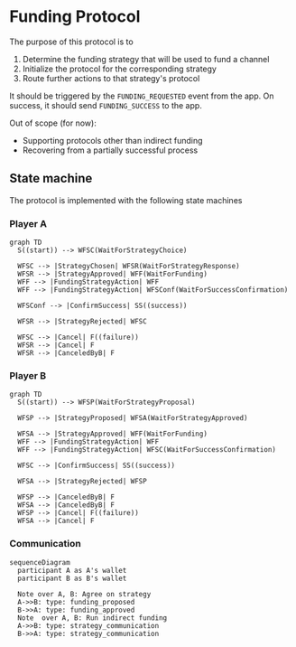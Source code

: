 # Funding Protocol

The purpose of this protocol is to

1. Determine the funding strategy that will be used to fund a channel
2. Initialize the protocol for the corresponding strategy
3. Route further actions to that strategy's protocol

It should be triggered by the `FUNDING_REQUESTED` event from the app.
On success, it should send `FUNDING_SUCCESS` to the app.

Out of scope (for now):

- Supporting protocols other than indirect funding
- Recovering from a partially successful process

## State machine

The protocol is implemented with the following state machines

### Player A

```mermaid
graph TD
  S((start)) --> WFSC(WaitForStrategyChoice)

  WFSC --> |StrategyChosen| WFSR(WaitForStrategyResponse)
  WFSR --> |StrategyApproved| WFF(WaitForFunding)
  WFF --> |FundingStrategyAction| WFF
  WFF --> |FundingStrategyAction| WFSConf(WaitForSuccessConfirmation)

  WFSConf --> |ConfirmSuccess| SS((success))

  WFSR --> |StrategyRejected| WFSC

  WFSC --> |Cancel| F((failure))
  WFSR --> |Cancel| F
  WFSR --> |CanceledByB| F
```

### Player B

```mermaid
graph TD
  S((start)) --> WFSP(WaitForStrategyProposal)

  WFSP --> |StrategyProposed| WFSA(WaitForStrategyApproved)

  WFSA --> |StrategyApproved| WFF(WaitForFunding)
  WFF --> |FundingStrategyAction| WFF
  WFF --> |FundingStrategyAction| WFSC(WaitForSuccessConfirmation)

  WFSC --> |ConfirmSuccess| SS((success))

  WFSA --> |StrategyRejected| WFSP

  WFSP --> |CanceledByB| F
  WFSA --> |CanceledByB| F
  WFSP --> |Cancel| F((failure))
  WFSA --> |Cancel| F
```

### Communication

```mermaid
sequenceDiagram
  participant A as A's wallet
  participant B as B's wallet

  Note over A, B: Agree on strategy
  A->>B: type: funding_proposed
  B->>A: type: funding_approved
  Note  over A, B: Run indirect funding
  A->>B: type: strategy_communication
  B->>A: type: strategy_communication
```
